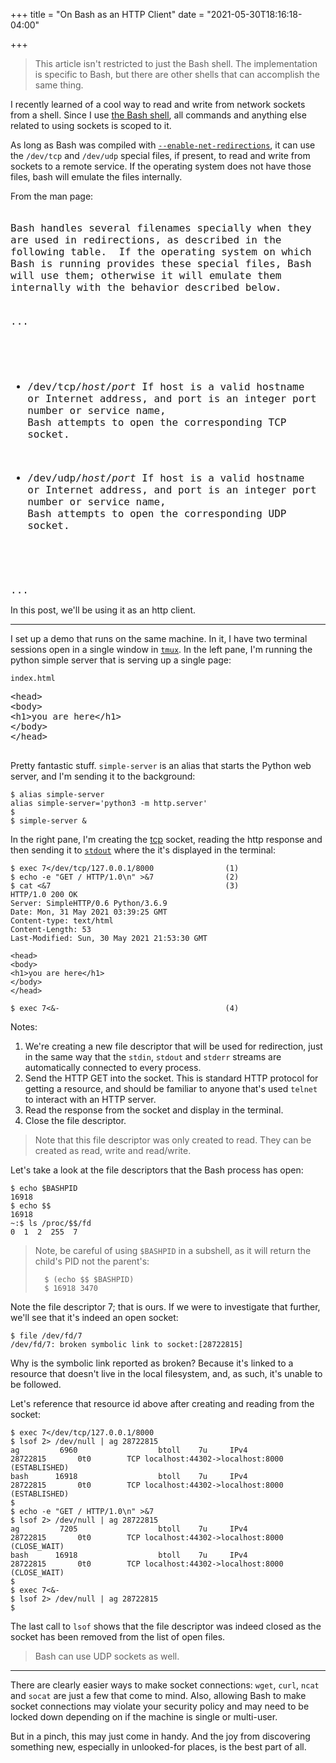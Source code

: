 +++
title = "On Bash as an HTTP Client"
date = "2021-05-30T18:16:18-04:00"

+++

> This article isn't restricted to just the Bash shell.  The implementation is specific to Bash, but there are other shells that can accomplish the same thing.

I recently learned of a cool way to read and write from network sockets from a shell.  Since I use [the Bash shell], all commands and anything else related to using sockets is scoped to it.

As long as Bash was compiled with [`--enable-net-redirections`], it can use the `/dev/tcp` and `/dev/udp` special files, if present, to read and write from sockets to a remote service.  If the operating system does not have those files, bash will emulate the files internally.

From the man page:

<code style="font-size: 16px;">
Bash handles several filenames specially when they are used in redirections, as described in the following table.  If the operating system on which Bash is running provides these special files, Bash will use them; otherwise it will emulate them internally with the behavior described below.

...

- /dev/tcp/*host*/*port*
    If host is a valid hostname or Internet address, and port is an integer port number or service name, Bash attempts to open the corresponding TCP socket.

- /dev/udp/*host*/*port*
    If host is a valid hostname or Internet address, and port is an integer port number or service name, Bash attempts to open the corresponding UDP socket.

...
</code>

In this post, we'll be using it as an http client.

---

I set up a demo that runs on the same machine.  In it, I have two terminal sessions open in a single window in [`tmux`].  In the left pane, I'm running the python simple server that is serving up a single page:

`index.html`

<pre class="math">
&lt;head&gt;
&lt;body&gt;
&lt;h1&gt;you are here&lt;/h1&gt;
&lt;/body&gt;
&lt;/head&gt;

</pre>

Pretty fantastic stuff.  `simple-server` is an alias that starts the Python web server, and I'm sending it to the background:

```
$ alias simple-server
alias simple-server='python3 -m http.server'
$
$ simple-server &
```

In the right pane, I'm creating the [tcp] socket, reading the http response and then sending it to [`stdout`] where the it's displayed in the terminal:

```
$ exec 7</dev/tcp/127.0.0.1/8000                (1)
$ echo -e "GET / HTTP/1.0\n" >&7                (2)
$ cat <&7                                       (3)
HTTP/1.0 200 OK
Server: SimpleHTTP/0.6 Python/3.6.9
Date: Mon, 31 May 2021 03:39:25 GMT
Content-type: text/html
Content-Length: 53
Last-Modified: Sun, 30 May 2021 21:53:30 GMT

<head>
<body>
<h1>you are here</h1>
</body>
</head>

$ exec 7<&-                                     (4)
```

Notes:

1. We're creating a new file descriptor that will be used for redirection, just in the same way that the `stdin`, `stdout` and `stderr` streams are automatically connected to every process.
1. Send the HTTP GET into the socket.  This is standard HTTP protocol for getting a resource, and should be familiar to anyone that's used `telnet` to interact with an HTTP server.
1. Read the response from the socket and display in the terminal.
1. Close the file descriptor.

> Note that this file descriptor was only created to read.  They can be created as read, write and read/write.

Let's take a look at the file descriptors that the Bash process has open:

```
$ echo $BASHPID
16918
$ echo $$
16918
~:$ ls /proc/$$/fd
0  1  2  255  7
```

> Note, be careful of using `$BASHPID` in a subshell, as it will return the child's PID not the parent's:
>
>       $ (echo $$ $BASHPID)
>       $ 16918 3470

Note the file descriptor 7; that is ours.  If we were to investigate that further, we'll see that it's indeed an open socket:

```
$ file /dev/fd/7
/dev/fd/7: broken symbolic link to socket:[28722815]
```

Why is the symbolic link reported as broken?  Because it's linked to a resource that doesn't live in the local filesystem, and, as such, it's unable to be followed.

Let's reference that resource id above after creating and reading from the socket:

```
$ exec 7</dev/tcp/127.0.0.1/8000
$ lsof 2> /dev/null | ag 28722815
ag         6960                  btoll    7u     IPv4           28722815       0t0        TCP localhost:44302->localhost:8000 (ESTABLISHED)
bash      16918                  btoll    7u     IPv4           28722815       0t0        TCP localhost:44302->localhost:8000 (ESTABLISHED)
$
$ echo -e "GET / HTTP/1.0\n" >&7
$ lsof 2> /dev/null | ag 28722815
ag         7205                  btoll    7u     IPv4           28722815       0t0        TCP localhost:44302->localhost:8000 (CLOSE_WAIT)
bash      16918                  btoll    7u     IPv4           28722815       0t0        TCP localhost:44302->localhost:8000 (CLOSE_WAIT)
$
$ exec 7<&-
$ lsof 2> /dev/null | ag 28722815
$
```

The last call to `lsof` shows that the file descriptor was indeed closed as the socket has been removed from the list of open files.

> Bash can use UDP sockets as well.

---

There are clearly easier ways to make socket connections: `wget`, `curl`, `ncat` and `socat` are just a few that come to mind.  Also, allowing Bash to make socket connections may violate your security policy and may need to be locked down depending on if the machine is single or multi-user.

But in a pinch, this may just come in handy.  And the joy from discovering something new, especially in unlooked-for places, is the best part of all.

[the Bash shell]: https://www.gnu.org/software/bash/
[`--enable-net-redirections`]: https://www.gnu.org/software/bash/manual/html_node/Optional-Features.html
[the `man` page]: https://man7.org/linux/man-pages/man1/bash.1.html#REDIRECTION
[shell builtin commands]: https://man7.org/linux/man-pages/man1/bash.1.html#SHELL_BUILTIN_COMMANDS
[`tmux`]: https://github.com/tmux/tmux/wiki
[TCP]: https://en.wikipedia.org/wiki/Transmission_Control_Protocol
[`stdout`]: https://en.wikipedia.org/wiki/Standard_streams#Standard_output_(stdout)

